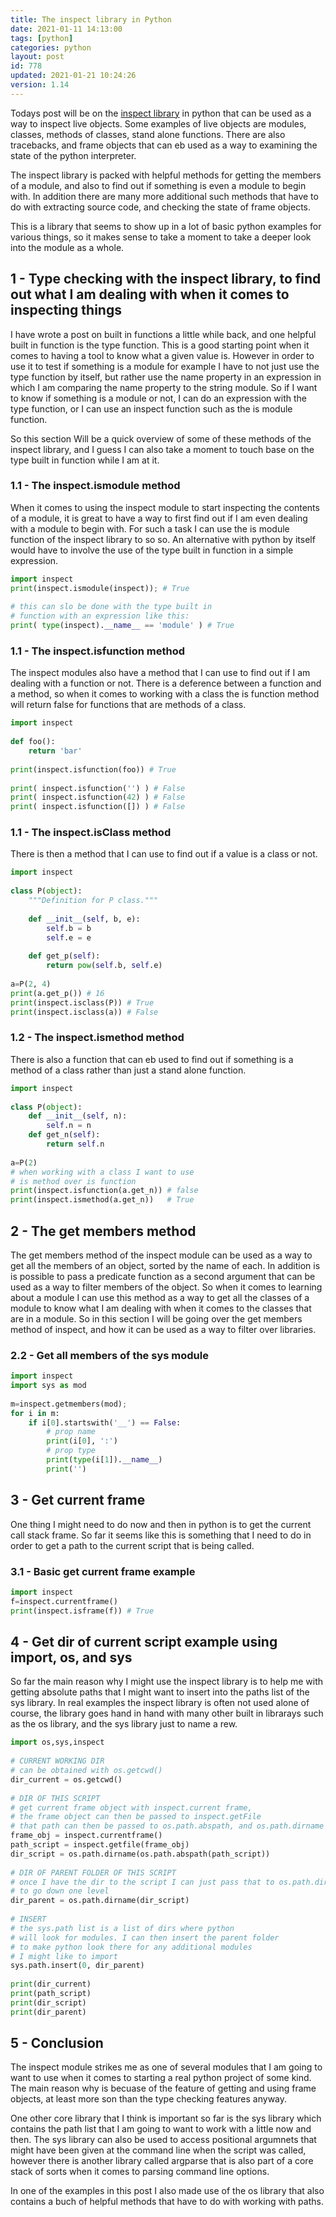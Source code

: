 ```yaml
---
title: The inspect library in Python
date: 2021-01-11 14:13:00
tags: [python]
categories: python
layout: post
id: 778
updated: 2021-01-21 10:24:26
version: 1.14
---
```


Todays post will be on the [inspect library](https://docs.python.org/3/library/inspect.html) in python that can be used as a way to inspect live objects. Some examples of live objects are modules, classes, methods of classes, stand alone functions. There are also tracebacks, and frame objects that can eb used as a way to examining the state of the python interpreter.

The inspect library is packed with helpful methods for getting the members of a module, and also to find out if something is even a module to begin with. In addition there are many more additional such methods that have to do with extracting source code, and checking the state of frame objects. 

This is a library that seems to show up in a lot of basic python examples for various things, so it makes sense to take a moment to take a deeper look into the module as a whole.

<!-- more -->

## 1 - Type checking with the inspect library, to find out what I am dealing with when it comes to inspecting things

I have wrote a post on built in functions a little while back, and one helpful built in function is the type function. This is a good starting point when it comes to having a tool to know what a given value is. However in order to use it to test if something is a module for example I have to not just use the type function by itself, but rather use the name property in an expression in which I am comparing the name property to the string module. So if I want to know if something is a module or not, I can do an expression with the type function, or I can use an inspect function such as the is module function.

So this section Will be a quick overview of some of these methods of the inspect library, and I guess I can also take a moment to touch base on the type built in function while I am at it.

### 1.1 - The inspect.ismodule method

When it comes to using the inspect module to start inspecting the contents of a module, it is great to have a way to first find out if I am even dealing with a module to begin with. For such a task I can use the is module function of the inspect library to so so. An alternative with python by itself would have to involve the use of the type built in function in a simple expression.

```python
import inspect
print(inspect.ismodule(inspect)); # True
 
# this can slo be done with the type built in
# function with an expression like this:
print( type(inspect).__name__ == 'module' ) # True
```

### 1.1 - The inspect.isfunction method

The inspect modules also have a method that I can use to find out if I am dealing with a function or not. There is a deference between a function and a method, so when it comes to working with a class the is function method will return false for functions that are methods of a class.

```python
import inspect
 
def foo():
    return 'bar'
 
print(inspect.isfunction(foo)) # True
 
print( inspect.isfunction('') ) # False
print( inspect.isfunction(42) ) # False
print( inspect.isfunction([]) ) # False
```

### 1.1 - The inspect.isClass method

There is then a method that I can use to find out if a value is a class or not.

```python
import inspect
 
class P(object):
    """Definition for P class."""
 
    def __init__(self, b, e):
        self.b = b
        self.e = e
 
    def get_p(self):
        return pow(self.b, self.e)
 
a=P(2, 4)
print(a.get_p()) # 16
print(inspect.isclass(P)) # True
print(inspect.isclass(a)) # False
```

### 1.2 - The inspect.ismethod method

There is also a function that can eb used to find out if something is a method of a class rather than just a stand alone function.

```python
import inspect
 
class P(object):
    def __init__(self, n):
        self.n = n
    def get_n(self):
        return self.n
 
a=P(2)
# when working with a class I want to use
# is method over is function
print(inspect.isfunction(a.get_n)) # false
print(inspect.ismethod(a.get_n))   # True
```

## 2 - The get members method

The get members method of the inspect module can be used as a way to get all the members of an object, sorted by the name of each. In addition is is possible to pass a predicate function as a second argument that can be used as a way to filter members of the object. So when it comes to learning about a module I can use this method as a way to get all the classes of a module to know what I am dealing with when it comes to the classes that are in a module. So in this section I will be going over the get members method of inspect, and how it can be used as a way to filter over libraries.

### 2.2 - Get all members of the sys module

```python
import inspect
import sys as mod
 
m=inspect.getmembers(mod);
for i in m:
    if i[0].startswith('__') == False:
        # prop name
        print(i[0], ':')
        # prop type
        print(type(i[1]).__name__)
        print('')
```

## 3 - Get current frame

One thing I might need to do now and then in python is to get the current call stack frame. So far it seems like this is something that I need to do in order to get a path to the current script that is being called.

### 3.1 - Basic get current frame example

```python
import inspect
f=inspect.currentframe()
print(inspect.isframe(f)) # True
```

## 4 - Get dir of current script example using import, os, and sys

So far the main reason why I might use the inspect library is to help me with getting absolute paths that I might want to insert into the paths list of the sys library. In real examples the inspect library is often not used alone of course, the library goes hand in hand with many other built in librarays such as the os library, and the sys library just to name a rew.

```python
import os,sys,inspect
 
# CURRENT WORKING DIR
# can be obtained with os.getcwd()
dir_current = os.getcwd()
 
# DIR OF THIS SCRIPT
# get current frame object with inspect.current frame,
# the frame object can then be passed to inspect.getFile
# that path can then be passed to os.path.abspath, and os.path.dirname
frame_obj = inspect.currentframe()
path_script = inspect.getfile(frame_obj)
dir_script = os.path.dirname(os.path.abspath(path_script))
 
# DIR OF PARENT FOLDER OF THIS SCRIPT
# once I have the dir to the script I can just pass that to os.path.dirname
# to go down one level
dir_parent = os.path.dirname(dir_script)
 
# INSERT
# the sys.path list is a list of dirs where python
# will look for modules. I can then insert the parent folder
# to make python look there for any additional modules
# I might like to import
sys.path.insert(0, dir_parent)
 
print(dir_current)
print(path_script)
print(dir_script)
print(dir_parent)
```

## 5 - Conclusion

The inspect module strikes me as one of several modules that I am going to want to use when it comes to starting a real python project of some kind. The main reason why is becuase of the feature of getting and using frame objects, at least more son than the type checking features anyway. 

One other core library that I think is important so far is the sys library which contains the path list that I am going to want to work with a little now and then. The sys library can also be used to access positional argumnets that might have been given at the command line when the script was called, however there is another library called argparse that is also part of a core stack of sorts when it comes to parsing command line options.

In one of the examples in this post I also made use of the os library that also contains a buch of helpful methods that have to do with working with paths.
